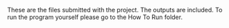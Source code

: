 These are the files submitted with the project. The outputs are included. To run the program yourself please go to the How To Run folder.
